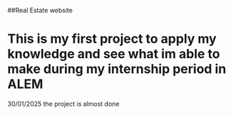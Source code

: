 ##Real Estate website
# This is my first project to apply my knowledge and see what im  able to make during my internship period in ALEM 

30/01/2025 the project is almost done 
